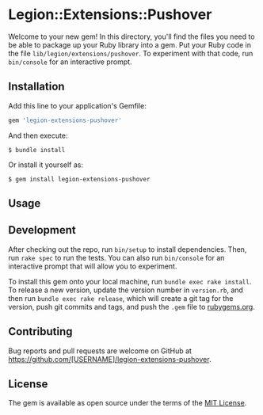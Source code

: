 # Legion::Extensions::Pushover

Welcome to your new gem! In this directory, you'll find the files you need to be able to package up your Ruby library into a gem. Put your Ruby code in the file `lib/legion/extensions/pushover`. To experiment with that code, run `bin/console` for an interactive prompt.

## Installation

Add this line to your application's Gemfile:

```ruby
gem 'legion-extensions-pushover'
```

And then execute:

    $ bundle install

Or install it yourself as:

    $ gem install legion-extensions-pushover

## Usage


## Development

After checking out the repo, run `bin/setup` to install dependencies. Then, run `rake spec` to run the tests. You can also run `bin/console` for an interactive prompt that will allow you to experiment.

To install this gem onto your local machine, run `bundle exec rake install`. To release a new version, update the version number in `version.rb`, and then run `bundle exec rake release`, which will create a git tag for the version, push git commits and tags, and push the `.gem` file to [rubygems.org](https://rubygems.org).

## Contributing

Bug reports and pull requests are welcome on GitHub at https://github.com/[USERNAME]/legion-extensions-pushover.


## License

The gem is available as open source under the terms of the [MIT License](https://opensource.org/licenses/MIT).
